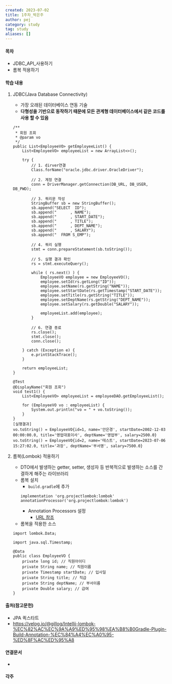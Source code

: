 ```yaml
---
created: 2023-07-02
title: 1주차_박은주
author: pej
category: study
tag: study
aliases: []
---
```


#### 목차
+ JDBC_API_사용하기
+ 롬복 적용하기

#### 학습 내용
1. JDBC(Java Database Connectivity)  
	+ 가장 오래된 데이터베이스 연동 기술
	+ **다형성을 기반으로 동작하기 때문에 모든 관계형 데이터베이스에서 같은 코드를 사용 할 수 있음**
	```
	/**
	 * 회원 조회
	 * @param vo
	 */
	public List<EmployeeVO> getEmployeeList() {
	    List<EmployeeVO> employeeList = new ArrayList<>();
	
	    try {
	        // 1. dirver연결
	        Class.forName("oracle.jdbc.driver.OracleDriver");
	
	        // 2. 계정 연결
	        conn = DriverManager.getConnection(DB_URL, DB_USER, DB_PWD);
	
	        // 3. 쿼리문 작성
	        StringBuffer sb = new StringBuffer();
	        sb.append("SELECT  ID");
	        sb.append("      , NAME");
	        sb.append("      , START_DATE");
	        sb.append("      , TITLE");
	        sb.append("      , DEPT_NAME");
	        sb.append("      , SALARY");
	        sb.append("  FROM S_EMP");
	
	        // 4. 쿼리 실행
	        stmt = conn.prepareStatement(sb.toString());
	
	        // 5. 실행 결과 확인
	        rs = stmt.executeQuery();
	
	        while ( rs.next() ) {
	            EmployeeVO employee = new EmployeeVO();
	            employee.setId(rs.getLong("ID"));
	            employee.setName(rs.getString("NAME"));
	            employee.setStartDate(rs.getTimestamp("START_DATE"));
	            employee.setTitle(rs.getString("TITLE"));
	            employee.setDeptName(rs.getString("DEPT_NAME"));
	            employee.setSalary(rs.getDouble("SALARY"));
	
	            employeeList.add(employee);
	        }
	
	        // 6. 연결 종료
	        rs.close();
	        stmt.close();
	        conn.close();
	
	    } catch (Exception e) {
	        e.printStackTrace();
	    }
	
	    return employeeList;
	}
	```
	```
	@Test  
	@DisplayName("회원 조회")  
	void test1() {  
		List<EmployeeVO> employeeList = employeeDAO.getEmployeeList();  
	  
		for (EmployeeVO vo : employeeList) {  
			System.out.println("vo = " + vo.toString());  
		}  
	}
	[실행결과]
	vo.toString() = EmployeeVO{id=1, name='안은경', startDate=2002-12-03 00:00:00.0, title='영업대표이사', deptName='영업부', salary=2500.0}
	vo.toString() = EmployeeVO{id=2, name='테스트', startDate=2023-07-06 15:27:02.0, title='과장', deptName='부서명', salary=7500.0}
	```

2. 롬복(Lombok) 적용하기
	+ DTO에서 발생하는 getter, setter, 생성자 등 반복적으로 발생하는 소스를 간결하게 해주는 라이브러리
	+ 롬복 설치
		+ `build.gradle`에 추가
		```
		implementation 'org.projectlombok:lombok'
		annotationProcessor('org.projectlombok:lombok')
		```
		+ Annotation Processors 설정
			+ [URL 참조](https://velog.io/@gillog/Intellij-lombok-%EC%82%AC%EC%9A%A9%ED%95%98%EA%B8%B0Gradle-Plugin-Build-Annotation-%EC%84%A4%EC%A0%95-%ED%8F%AC%ED%95%A8)
	+ 롬복을 적용한 소스
	```
	import lombok.Data;  
  
	import java.sql.Timestamp;  
	  
	@Data  
	public class EmployeeVO {  
		private long id; // 직원아이디  
		private String name; // 직원이름  
		private Timestamp startDate; // 입사일  
		private String title; // 직급  
		private String deptName; // 부서이름  
		private Double salary; // 급여  
	}
	```
#### 출처(참고문헌)
+ JPA 퀵스타트
+ https://velog.io/@gillog/Intellij-lombok-%EC%82%AC%EC%9A%A9%ED%95%98%EA%B8%B0Gradle-Plugin-Build-Annotation-%EC%84%A4%EC%A0%95-%ED%8F%AC%ED%95%A8

#### 연결문서
-

#### 각주